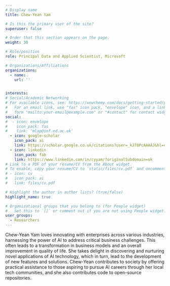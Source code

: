 ```yaml
---
# Display name
title: Chew-Yean Yam

# Is this the primary user of the site?
superuser: false

# Order that this section appears on the page.
weight: 30

# Role/position
role: Principal Data and Applied Scientist, Microsoft

# Organizations/Affiliations
organizations:
  - name: 
    url: '' 


interests:
# Social/Academic Networking
# For available icons, see: https://wowchemy.com/docs/getting-started/page-builder/#icons
#   For an email link, use "fas" icon pack, "envelope" icon, and a link in the
#   form "mailto:your-email@example.com" or "#contact" for contact widget.
social:
#  - icon: envelope
#    icon_pack: fas
#    link: 'mlap@inf.ed.ac.uk'
  - icon: google-scholar
    icon_pack: ai
    link: https://scholar.google.co.uk/citations?user=_kJ78PcAAAAJ&hl=en
  - icon: linkedin
    icon_pack: fab
    link: https://www.linkedin.com/in/cyyam/?originalSubdomain=uk
# Link to a PDF of your resume/CV from the About widget.
# To enable, copy your resume/CV to `static/files/cv.pdf` and uncomment the lines below.
# - icon: cv
#   icon_pack: ai
#   link: files/cv.pdf

# Highlight the author in author lists? (true/false)
highlight_name: true

# Organizational groups that you belong to (for People widget)
#   Set this to `[]` or comment out if you are not using People widget.
user_groups:
  - Researchers
---
```

Chew-Yean Yam loves innovating with enterprises across various industries, harnessing the power of AI to address critical business challenges. This often leads to a transformation in business models and an overall improvement in quality of life. She takes delight in discovering and nurturing novel applications of AI technology, which in turn, lead to the development of new features and solutions. Chew-Yean contributes to society by offering practical assistance to those aspiring to pursue AI careers through her local tech communities, and she also contributes code to open-source repositories.


